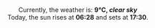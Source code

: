 <p  align="center"><br/>Currently, the weather is: <b> 9°C, <i>clear sky</i></b></br>Today, the sun rises at <b>06:28</b> and sets at <b>17:30</b>.</p>